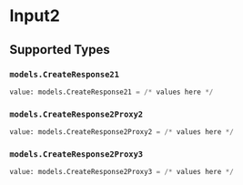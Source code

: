 # Input2


## Supported Types

### `models.CreateResponse21`

```python
value: models.CreateResponse21 = /* values here */
```

### `models.CreateResponse2Proxy2`

```python
value: models.CreateResponse2Proxy2 = /* values here */
```

### `models.CreateResponse2Proxy3`

```python
value: models.CreateResponse2Proxy3 = /* values here */
```


